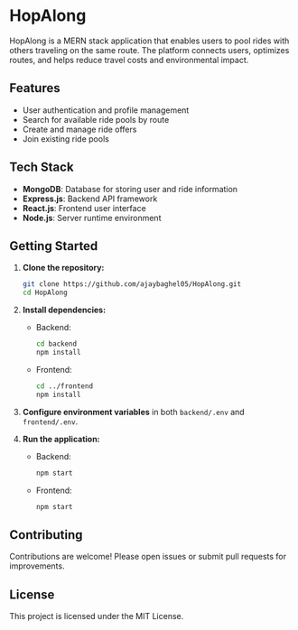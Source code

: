 # HopAlong

HopAlong is a MERN stack application that enables users to pool rides with others traveling on the same route. The platform connects users, optimizes routes, and helps reduce travel costs and environmental impact.

## Features

- User authentication and profile management
- Search for available ride pools by route
- Create and manage ride offers
- Join existing ride pools

## Tech Stack

- **MongoDB**: Database for storing user and ride information
- **Express.js**: Backend API framework
- **React.js**: Frontend user interface
- **Node.js**: Server runtime environment

## Getting Started

1. **Clone the repository:**
    ```bash
    git clone https://github.com/ajaybaghel05/HopAlong.git
    cd HopAlong
    ```

2. **Install dependencies:**
    - Backend:
      ```bash
      cd backend
      npm install
      ```
    - Frontend:
      ```bash
      cd ../frontend
      npm install
      ```

3. **Configure environment variables** in both `backend/.env` and `frontend/.env`.

4. **Run the application:**
    - Backend:
      ```bash
      npm start
      ```
    - Frontend:
      ```bash
      npm start
      ```

## Contributing

Contributions are welcome! Please open issues or submit pull requests for improvements.

## License

This project is licensed under the MIT License.